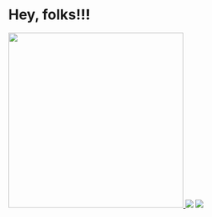 # Hey, folks!!!



<div>
  <a href="https://github.com/Ozzy">
  <img height="350em" src="https://github-readme-stats.vercel.app/api?username=Ozzy&show_icons=true&theme=tokyonight&include_all_commits=true&count_private=true"/> 
  <a href = "mailto:ozzysp@icloud.com"><img src="https://img.shields.io/badge/-iCloud-%23333?style=for-the-badge&logo=icloud&logoColor=white" target="_blank"></a>
  <a href="https://www.linkedin.com/in/ozzypythondev/" target="_blank"><img src="https://img.shields.io/badge/-LinkedIn-%230077B5?style=for-the-badge&logo=linkedin&logoColor=white" target="_blank"></a> 
</div>
